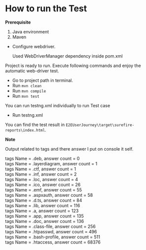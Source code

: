 # How to run the Test #

**Prerequisite**
1. Java environment 
2. Maven 


- Configure webdriver.
   
    Used WebDriverManager dependency inside pom.xml


	
Project is ready to run. Execute following commands and enjoy the automatic web-driver test.
- Go to project path in terminal.
- Run `mvn clean`
- Run `mvn compile`
- Run `mvn test`

You can run testng.xml individually to run Test case
- Run testng.xml


You can find the test result in `E2EUserJourney\target\surefire-reports\index.html`.

**Note** </br>

Output related to tags and there answer I put on console it self.

tags Name = .deb, answer count = 0 </br>
tags Name = .layerdiagram, answer count = 1 </br>
tags Name = .ctf, answer count = 1 </br>
tags Name = .inf, answer count = 2 </br>
tags Name = .loc, answer count = 4 </br>
tags Name = .ico, answer count = 26 </br>
tags Name = .emf, answer count = 55 </br>
tags Name = .aspxauth, answer count = 58 </br>
tags Name = .d.ts, answer count = 84 </br>
tags Name = .lib, answer count = 116 </br>
tags Name = .a, answer count = 123 </br>
tags Name = .app, answer count = 135 </br>
tags Name = .doc, answer count = 136 </br>
tags Name = .class-file, answer count = 256 </br>
tags Name = .htpasswd, answer count = 496 </br>
tags Name = .bash-profile, answer count = 511 </br>
tags Name = .htaccess, answer count = 68376 </br>